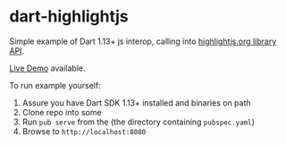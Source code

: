 # dart-highlightjs
Simple example of Dart 1.13+ js interop, calling into [highlightjs.org library API](http://highlightjs.readthedocs.org/en/latest/api.html).

[Live Demo](http://dafesimonek.github.io/dart-highlightjs/) available.

To run example yourself:
1. Assure you have Dart SDK 1.13+ installed and binaries on path
2. Clone repo into some <your-folder>
3. Run `pub serve` from the <your-folder> (the directory containing `pubspec.yaml`)
4. Browse to `http://localhost:8080`
